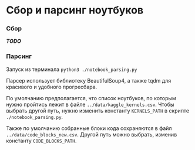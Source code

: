 # Сбор и парсинг ноутбуков

### Сбор
***TODO***

### Парсинг
Запуск из терминала `python3 ./notebook_parsing.py`

Парсер использует библиотеку BeautifulSoup4, а также tqdm для красивого и удобного прогресбара.

По умолчанию предполагается, что список ноутбуков, по которым нужно пройтись лежит в файле `../data/kaggle_kernels.csv`. Чтобы выбрать другой путь, нужно изменить константу `KERNELS_PATH` в скрипте `./notebook_parsing.py`.

Также по умолчанию собранные блоки кода сохраняются в файл `../data/code_blocks_new.csv`. Другой путь можно выбрать, изменив константу `CODE_BLOCKS_PATH`.
